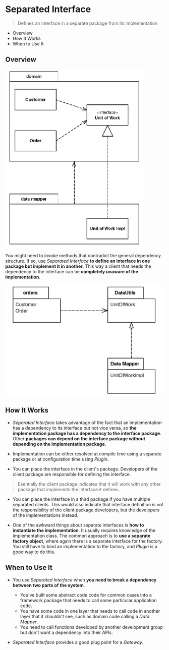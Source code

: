 # Separated Interface

> Defines an interface in a separate package from its implementation

* Overview
* How It Works
* When to Use It

## Overview

![](2021-07-28-01-05-49.png)

You might need to invoke methods that contradict the general dependency structure. If so, use *Separated Interface* **to define an interface in one package but implement it in another**. This way a client that needs the dependency to the interface can be **completely unaware of the implementation**.

![](2021-07-28-01-06-04.png)

## How It Works

* *Separated Interface* takes advantage of the fact that an implementation has a dependency to its interface but not vice versa, so **the implementation package has a dependency to the interface package**. Other **packages can depend on the interface package without depending on the implementation package**.

* Implementation can be either resolved at compile time using a separate package or at configuration time using *Plugin*.

* You can place the interface in the client's package. Developers of the client package are responsible for defining the interface.

> Esentially the client package indicates that it will work with any other package that implements the interface it defines.

* You can place the interface in a third package if you have multiple separated clients. This would also indicate that interface definition is not the responsibility of the client package developers, but the developers of the implementations instead.

* One of the awkward things about separate interfaces is **how to instantiate the implementation**. It usually requires knowledge of the implementation class. The common approach is to **use a separate factory object**, where again there is a separate interface for the factory. You still have to bind an implementation to the factory, and *Plugin* is a good way to do this.

## When to Use It

* You use *Separated Interface* when **you need to break a dependency between two parts of the system**.
  * You've built some abstract code code for common cases into a framework package that needs to call some particular application code.
  * You have some code in one layer that needs to call code in another layer that it shouldn't see, such as domain code calling a *Data Mapper*.
  * You need to call functions developed by another development group but don't want a dependency into their APIs.

* *Separated Interface* provides a good plug point for a *Gateway*.
